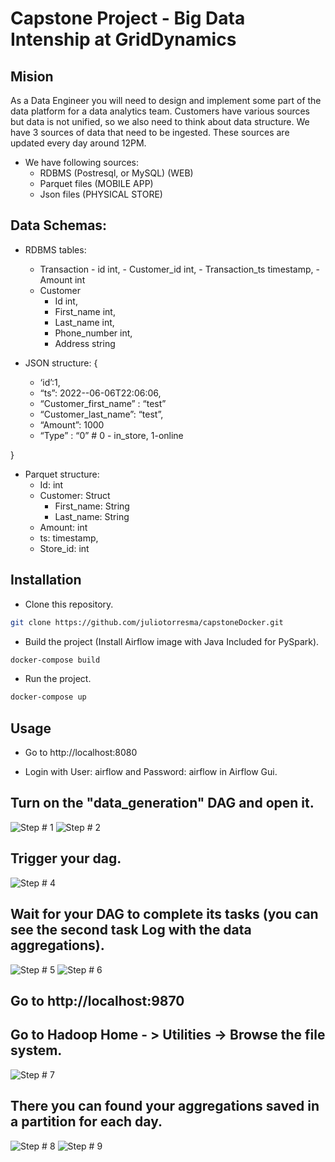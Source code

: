 # Capstone Project - Big Data Intenship at GridDynamics

## Mision

As a Data Engineer you will need to design and implement some part of the data platform for a data analytics team. Customers have various sources but data is not unified, so we also need to think about data structure. 
We have 3 sources of data that need to be ingested. These sources are updated every day around 12PM.

* We have following sources:
  - RDBMS (Postresql, or MySQL) (WEB) 
  - Parquet files (MOBILE APP) 
  - Json files (PHYSICAL STORE) 

## Data Schemas:

* RDBMS tables:
  - Transaction
	    - id int,
	    - Customer_id int,
	    - Transaction_ts timestamp,
	    - Amount int
  - Customer
	  - Id int,
	  - First_name int,
	  - Last_name int,
	  - Phone_number int,
	  - Address string

* JSON structure:
{
  - ‘id’:1,
  - “ts”: 2022--06-06T22:06:06, 
  - “Customer_first_name” : “test”
  - “Customer_last_name”: “test”,
  - “Amount”: 1000
  - “Type” : “0” # 0 - in_store, 1-online	

}

* Parquet structure:
  - Id: int
  - Customer: Struct
    - First_name: String
    - Last_name: String
  - Amount: int
  - ts: timestamp,
  - Store_id: int


## Installation

* Clone this repository.

```bash
git clone https://github.com/juliotorresma/capstoneDocker.git
```

* Build the project (Install Airflow image with Java Included for PySpark).

```bash
docker-compose build
```

* Run the project.

```bash
docker-compose up
```

## Usage

* Go to http://localhost:8080

* Login with User: airflow and Password: airflow in Airflow Gui.

## Turn on the "data_generation" DAG and open it.
![Step # 1](https://github.com/juliotorresma/capstoneDocker/blob/main/img/1.png?raw=true)
![Step # 2](https://github.com/juliotorresma/capstoneDocker/blob/main/img/2.png?raw=true)

## Trigger your dag.
![Step # 4](https://github.com/juliotorresma/capstoneDocker/blob/main/img/4.png?raw=true)

## Wait for your DAG to complete its tasks (you can see the second task Log with the data aggregations).
![Step # 5](https://github.com/juliotorresma/capstoneDocker/blob/main/img/5.png?raw=true)
![Step # 6](https://github.com/juliotorresma/capstoneDocker/blob/main/img/6.png?raw=true)

## Go to http://localhost:9870

## Go to Hadoop Home - > Utilities -> Browse the file system.
![Step # 7](https://github.com/juliotorresma/capstoneDocker/blob/main/img/7.png?raw=true)

## There you can found your aggregations saved in a partition for each day.
![Step # 8](https://github.com/juliotorresma/capstoneDocker/blob/main/img/8.png?raw=true)
![Step # 9](https://github.com/juliotorresma/capstoneDocker/blob/main/img/9.png?raw=true)

